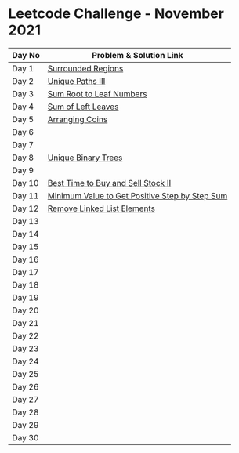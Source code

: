# Leetcode Challenge - November 2021

| Day No | Problem & Solution Link                                                                                                                                              |
| ------ | -------------------------------------------------------------------------------------------------------------------------------------------------------------------- |
| Day 1  | [Surrounded Regions](../../difficulty-based-problem-index/leetcode-medium/leetcode-130-surrounded-regions.md)                                                        |
| Day 2  | [Unique Paths III](../../difficulty-based-problem-index/leetcode-hard/leetcode-980-unique-paths-iii.md)                                                              |
| Day 3  | [Sum Root to Leaf Numbers](../../difficulty-based-problem-index/leetcode-medium/leetcode-129-sum-root-to-leaf-numbers.md)                                            |
| Day 4  | [Sum of Left Leaves](../../difficulty-based-problem-index/leetcode-easy/leetcode-404-sum-of-left-leaves.md)                                                          |
| Day 5  | [Arranging Coins](../../difficulty-based-problem-index/leetcode-easy/leetcode-441-arranging-coins.md)                                                                |
| Day 6  |                                                                                                                                                                      |
| Day 7  |                                                                                                                                                                      |
| Day 8  | [Unique Binary Trees](../../difficulty-based-problem-index/leetcode-medium/leetcode-96-unique-binary-search-trees.md)                                                |
| Day 9  |                                                                                                                                                                      |
| Day 10 | [Best Time to Buy and Sell Stock II](../../difficulty-based-problem-index/leetcode-easy/leetcode-122-best-time-to-buy-and-sell-stock-ii.md)                          |
| Day 11 | [Minimum Value to Get Positive Step by Step Sum](../../difficulty-based-problem-index/leetcode-easy/leetcode-1413-minimum-value-to-get-positive-step-by-step-sum.md) |
| Day 12 | [Remove Linked List Elements](../../difficulty-based-problem-index/leetcode-easy/leetcode-203-remove-linked-list-elements.md)                                        |
| Day 13 |                                                                                                                                                                      |
| Day 14 |                                                                                                                                                                      |
| Day 15 |                                                                                                                                                                      |
| Day 16 |                                                                                                                                                                      |
| Day 17 |                                                                                                                                                                      |
| Day 18 |                                                                                                                                                                      |
| Day 19 |                                                                                                                                                                      |
| Day 20 |                                                                                                                                                                      |
| Day 21 |                                                                                                                                                                      |
| Day 22 |                                                                                                                                                                      |
| Day 23 |                                                                                                                                                                      |
| Day 24 |                                                                                                                                                                      |
| Day 25 |                                                                                                                                                                      |
| Day 26 |                                                                                                                                                                      |
| Day 27 |                                                                                                                                                                      |
| Day 28 |                                                                                                                                                                      |
| Day 29 |                                                                                                                                                                      |
| Day 30 |                                                                                                                                                                      |


